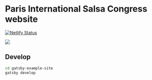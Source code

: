 # Paris International Salsa Congress website

[![Netlify Status](https://api.netlify.com/api/v1/badges/643c2859-7469-4912-b463-eb73faaa9f2d/deploy-status)](https://app.netlify.com/sites/pisc/deploys)

![](https://img.shields.io/github/commit-activity/m/ParisInternationalSalsaCongress/PISC-web.svg?style=popout)

## Develop

```sh
cd gatsby-example-site
gatsby develop
```


